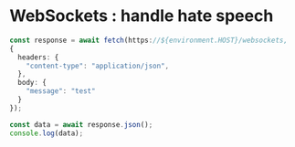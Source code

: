 # WebSockets : handle hate speech

```ts
const response = await fetch(https://${environment.HOST}/websockets, 
{
  headers: {
    "content-type": "application/json",
  },
  body: {
    "message": "test"
  }
});

const data = await response.json();
console.log(data);
```